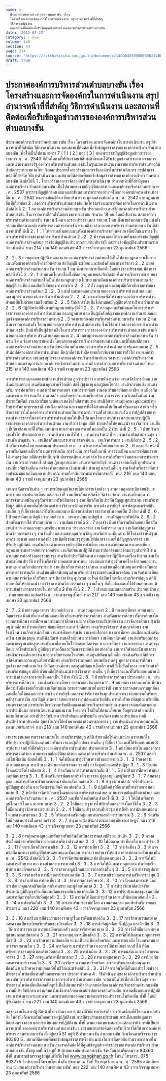 ```yaml
---
name: >-
  ประกาศองค์การบริหารส่วนตำบลบางขัน เรื่อง
  โครงสร้างและการจัดองค์กรในการดำเนินงาน สรุปอำนาจหน้าที่ที่สำคัญ
  วิธีการดำเนินงาน
  และสถานที่ติดต่อเพื่อรับข้อมูลข่าวสารขององค์การบริหารส่วนตำบลบางขัน
date: '2023-02-22'
category: ง พิเศษ
volume: 140
section: 43
page: 214
source: 'https://ratchakitcha.soc.go.th/documents/140D043S0000000021400.pdf'
draft: true
---
```


# ประกาศองค์การบริหารส่วนตำบลบางขัน เรื่อง โครงสร้างและการจัดองค์กรในการดำเนินงาน สรุปอำนาจหน้าที่ที่สำคัญ วิธีการดำเนินงาน และสถานที่ติดต่อเพื่อรับข้อมูลข่าวสารขององค์การบริหารส่วนตำบลบางขัน

ประกาศองค์การบริหารส่วนตําบลบางขัน เรื่อง โครงสร้างและการจัดองค์กรในการดําเนินงาน สรุปอํานาจหน้าที่ที่สําคัญ วิธีการดําเนินงาน และสถานที่ติดต่อเพื่อรับข้อมูลข่าวสารขององค์การบริหารส่วนตําบลบางขัน เพื่อให้เป็นไปตามมาตรา 7 ( 1 ) ( 2 ) และ ( 3 ) แห่งพระราชบัญญัติข้อมูลข่าวสารของราชการ พ . ศ . 2540 ที่เปิดโอกาสให้ประชาชนมีสิทธิเข้าถึงและได้รับข้อมูลข่าวสารของทางราชการ และหน่วยงานของรัฐ องค์การบริหารส่วนตําบลบางขันในฐานะของหน่วยงานราชการบริหารส่วนท้องถิ่น สังกัดกระทรวงมหาดไทย จึงออกประกาศโครงสร้างและการจัดองค์กรในการดําเนินการ สรุปอํานาจหน้าที่ที่สําคัญ วิธีการดําเนินงาน และสถานที่ติดต่อเพื่อขอรับข้อมูลข่าวสารขององค์การบริหารส่วนตําบลบางขัน ดังต่อไปนี้ 1 . โครงสร้างและการจัดองค์กรในการดําเนินงาน อํานาจหน้าที่ที่สําคัญขององค์การบริหาร ส่วนตําบลบางขัน เป็นไปตามพระราชบัญญัติสภาตําบลและองค์การบริหารส่วนตําบล พ . ศ . 2537 พระราชบัญญัติกําหนดแผนและขั้นตอนการกระจายอํานาจให้แก่องค์กรปกครองส่วนท้องถิ่น พ . ศ . 2542 พระราชบัญญัติระเบียบบริหารงานบุคคลส่วนท้องถิ่น พ . ศ . 2542 และกฎหมายอื่นที่เกี่ยวข้อง 2 . องค์การบริหารส่วนตําบลบางขัน จัดโครงสร้างและการจัดองค์กรในการดําเนินงาน ดังต่อไปนี้ 2 . 1 สภาองค์การบริหารส่วนตําบลบางขัน ประกอบด้วย สมาชิกสภาองค์การบริหาร ส่วนตําบลบางขัน ซึ่งมาจากการเลือกตั้งโดยตรงของประชาชน จํานวน 18 คน โดยมีประธาน สภาองค์การบริหารส่วนตําบลบางขัน จํานวน 1 คน และรองประธานสภา จํานวน 1 คน ซึ่งนายอําเภอบางขัน แต่งตั้งจากสมาชิกสภาองค์การบริหารส่วนตําบลบางขัน ตามมติของสภาองค์การบริหาร ส่วนตําบลบางขัน มีอํานาจหน้าที่ ดังนี้ 2 . 1 . 1 ให้ความเห็นชอบแผนพัฒนาองค์การบริหารส่วนตําบล เพื่อเป็นแนวทาง ในการบริหารกิจการขององค์การบริหารส่วนตําบล 2 . 2 . 2 พิจารณาและให้ความเห็นชอบร่างข้อบัญญัติองค์การบริหารส่วนตําบล ร่างข้อบัญญัติงบประมาณรายจ่ายประจําปี และร่างข้อบัญญัติงบประมาณรายจ่ายเพิ่มเติม ้ หนา 214 ่ เลม 140 ตอนพิเศษ 43 ง ราชกิจจานุเบกษา 23 กุมภาพันธ์ 2566

2 . 2 . 3 ควบคุมการปฏิบัติงานของนายกองค์การบริหารส่วนตําบลให้เป็นไปตามกฎหมาย นโยบาย แผนพัฒนาองค์การบริหารส่วนตําบล ข้อบัญญัติ ระเบียบ และข้อบังคับของทางราชการ 2 . 2 นายกองค์การบริหารส่วนตําบลบางขัน จํานวน 1 คน ซึ่งมาจากการเลือกตั้ง โดยตรงของประชาชน มีอํานาจหน้าที่ ดังนี้ 2 . 2 . 1 กําหนดนโยบายโดยไม่ขัดต่อกฎหมายและรับผิดชอบในการบริหารราชการ ขององค์การบริหารส่วนตําบลให้เป็นไปตามกฎหมาย นโยบาย แผนพัฒนาองค์การบริหารส่วนตําบล ข้อบัญญัติ ระเบียบ และข้อบังคับของทางราชการ 2 . 2 . 2 สั่ง อนุญาต และอนุมัติเกี่ยวกับราชการขององค์การบริหารส่วนตําบล 2 . 2 . 3 แต่งตั้งและถอดถอนรองนายกองค์การบริหารส่วนตําบล และเลขานุการ นายกองค์การบริหารส่วนตําบล 2 . 2 . 4 วางระเบียบเพื่อให้งานขององค์การบริหารส่วนตําบลเป็นไปด้วยความเรียบร้อย 2 . 2 . 5 รักษาการให้เป็นไปตามข้อบัญญัติองค์การบริหารส่วนตําบล 2 . 2 . 6 ปฏิบัติหน้าที่อื่นตามที่กฎหมายบัญญัติไว้ 2 . 2 . 7 ควบคุมและรับผิดชอบในการบริหารราชการขององค์การบริหารส่วนตําบล ตามกฎหมาย และเป็นผู้บังคับบัญชาของพนักงานส่วนตําบลและลูกจ้างขององค์การบริหารส่วนตําบล 2 . 3 รองนายกองค์การบริหารส่วนตําบลบางขัน จํานวน 2 คน ซึ่งมาจากการแต่งตั้ง โดยนายกองค์การบริหารส่วนตําบลบางขัน ซึ่งมิใช่สมาชิกสภาองค์การบริหารส่วนตําบลบางขัน มีหน้าที่เป็นผู้ช่วยเหลือในการบริหารราชการขององค์การบริหารส่วนตําบลบางขัน ตามที่นายกองค์การบริหาร ส่วนตําบลมอบหมาย 2 . 4 เลขานุการนายกองค์การบริหารส่วนตําบลบางขัน จํานวน 1 คน ซึ่งมาจากการแต่งตั้ง โดยนายกองค์การบริหารส่วนตําบลบางขัน และมิใช่สมาชิกสภาองค์การบริหารส่วนตําบลบางขัน มีหน้าที่ตามที่นายกองค์การบริหารส่วนตําบลบางขันมอบหมาย 2 . 5 สํานักปลัดองค์การบริหารส่วนตําบล มีหน้าที่ความรับผิดชอบเกี่ยวกับงานราชการทั่วไป ขององค์การบริหารส่วนตําบล งานเลขานุการของนายกองค์การบริหารส่วนตําบล รองนายก องค์การบริหารส่วนตําบล และเลขานุการนายกองค์การบริหารส่วนตําบล งานกิจการสภาองค์การบริหารส่วนตําบล ้ หนา 215 ่ เลม 140 ตอนพิเศษ 43 ง ราชกิจจานุเบกษา 23 กุมภาพันธ์ 2566

การบริหารงานบุคคลของพนักงานส่วนตําบล ลูกจ้างประจํา และพนักงานจ้าง งานสวัสดิการสังคม งานสังคมสงเคราะห์ งานพัฒนาคุณภาพชีวิตเด็ก สตรี ผู้สูงอายุ และผู้ด้อยโอกาส งานกิจการขนส่ง งานส่งเสริม การท่องเที่ยว งานส่งเสริมการเกษตร งานการพาณิชย์ งานส่งเสริมและพัฒนาอาชีพ งานป้องกันและบรรเทาสาธารณภัย งานเทศกิจ งานรักษาความสงบเรียบร้อย งานจราจร งานวิเทศสัมพันธ์ งานประชาสัมพันธ์ งานส่งเสริมและพัฒนาเทคโนโลยีสารสนเทศ งานนิติการ งานคุ้มครอง ดูแลและบํารุงรักษาทรัพยากรธรรมชาติ งานสิ่งแวดล้อม และราชการที่มิได้กําหนดให้เป็นหน้าที่ของกอง สํานัก หรือส่วนราชการใดในองค์การบริหารส่วนตําบลเป็นการเฉพาะ รวมทั้งกํากับและเร่งรัด การปฏิบัติราชการของส่วนราชการในองค์การบริหารส่วนตําบลให้เป็นไปตามนโยบาย แนวทาง และแผนการปฏิบัติราชการขององค์การบริหารส่วนตําบล งานบริการข้อมูล สถิติ ช่วยเหลือให้คําแนะนํา ทางวิชาการ งานอื่น ๆ ที่เกี่ยวข้องและที่ได้รับมอบหมาย แบ่งส่วนราชการภายในออกเป็น 2 ฝ่าย ดังนี้ 2 . 5 . 1 ฝ่ายบริหารงานทั่วไป ประกอบด้วย ก . งานบริหารงานทั่วไป ข . งานการเจ้าหน้าที่ ค . งานส่งเสริมสาธารณสุข ง . งานพัฒนาชุมชน จ . งานป้องกันและบรรเทาสาธารณภัย ฉ . งานกิจการสภา ช งานนิติการ 2 . 5 . 2 ฝ่ายวิเคราะห์นโยบายและแผน ประกอบด้วย ก . งานวิเคราะห์นโยบายและแผน 2 . 6 กองคลัง หน้าที่ความรับผิดชอบเกี่ยวกับงานการจ่ายเงิน การรับเงิน การจัดเก็บภาษี ค่าธรรมเนียม และการพัฒนารายได้ งานสรุปผล สถิติการจัดเก็บภาษี ค่าธรรมเนียม งานนําส่งเงิน การเก็บรักษาเงินและเอกสารทางการเงิน งานการตรวจสอบใบสําคัญ ฎีกาทุกประเภท งานการจัดทําบัญชี งานตรวจสอบบัญชี ทุกประเภท งานเกี่ยวกับเงินเดือน ค่าจ้าง ค่าตอบแทน เงินบําเหน็จ บํานาญ และเงินอื่น ๆ งานจัดทําหรือช่วยจัดทํางบประมาณและเงินนอกงบประมาณ งานเกี่ยวกับสถานะการเงินการคลัง ้ หนา 216 ่ เลม 140 ตอนพิเศษ 43 ง ราชกิจจานุเบกษา 23 กุมภาพันธ์ 2566

งานการจัดสรรเงินต่าง ๆ งานทะเบียนคุมเงินรายได้และรายจ่ายต่าง ๆ งานควบคุมการเบิกจ่ายเงิน งานทํางบทดลองประจําเดือน และประจําปี งานเกี่ยวกับการจัดซื้อ จัดจ้าง จัดหา งานทะเบียนคุม งานการจําหน่ายพัสดุ ครุภัณฑ์ และทรัพย์สินต่าง ๆ งานเกี่ยวกับเงินประกันสัญญาทุกประเภท งานบริการข้อมูล สถิติ ช่วยเหลือให้คําแนะนําทางวิชาการด้านการเงิน การคลัง การบัญชี การพัสดุและทรัพย์สิน งานอื่น ๆ ที่เกี่ยวข้องและที่ได้รับมอบหมาย มีการแบ่งส่วนราชการภายในออกเป็น 2 ฝ่าย ดังนี้ 2 . 6 . 1 ฝ่ายการเงินและบัญชี ประกอบด้วย ก . งานการเงินและบัญชี ข . งานพัสดุและทรัพย์สิน 2 . 6 . 2 ฝ่ายพัฒนารายได้ ประกอบด้วย ก . งานพัฒนารายได้ 2 . 7 กองช่าง มีหน้าที่ความรับผิดชอบเกี่ยวกับงานสํารวจ งานออกแบบและเขียน แบบงาน ประมาณราคา งานจัดทําราคากลาง งานจัดทําข้อมูลทางด้านวิศวกรรมต่าง ๆ งานจัดเก็บ และทดสอบคุณภาพวัสดุ งานจัดทําทะเบียนประวัติโครงสร้างพื้นฐาน อาคาร สะพาน คลอง แหล่งน้ํา งานติดตั้งซ่อมบํารุงระบบไฟส่องสว่างและไฟสัญญาณจราจร งานปรับปรุงภูมิทัศน์ งานผังเมือง ตามพระราชบัญญัติการผังเมือง งานการควบคุมอาคารตามระเบียบกฎหมาย งานตรวจสอบการก่อสร้าง งานจัดทําแผนปฏิบัติงานการก่อสร้างและซ่อมบํารุงประจําปี งานควบคุมการก่อสร้างและซ่อมบํารุง งานจัดทําประวัติติดตาม ควบคุมการปฏิบัติงานเครื่องจักรกล งานจัดทําทะเบียนประวัติ การใช้เครื่องจักรกลและยานพาหนะ งานแผนการบํารุงรักษาเครื่องจักรกลและยานพาหนะ งานเกี่ยวกับการประปา งานเกี่ยวกับการช่างสุขาภิบาล งานช่วยเหลือสนับสนุนการป้องกันและบรรเทาสาธารณภัย งานช่วยเหลือสนับสนุนด้านทรัพยากรธรรมชาติและสิ่งแวดล้อม งานจัดทําทะเบียนควบคุมการจัดซื้อ เก็บรักษา การเบิกจ่ายวัสดุ อุปกรณ์ อะไหล่ น้ํามันเชื้อเพลิง งานบริการข้อมูล สถิติ ช่วยเหลือให้คําแนะนํา ทางวิชาการด้านวิศวกรรมต่าง ๆ งานอื่น ๆ ที่เกี่ยวข้องและที่ได้รับมอบหมาย มีการแบ่งส่วนราชการภายใน ออกเป็น 2 ฝ่าย ดังนี้ 2 . 7 . 1 ฝ่ายแบบแผนและก่อสร้าง ประกอบด้วย ก . งานแบบแผนและก่อสร้าง ข . งานสาธารณูปโภค ้ หนา 217 ่ เลม 140 ตอนพิเศษ 43 ง ราชกิจจานุเบกษา 23 กุมภาพันธ์ 2566

2 . 7 . 2 ฝ่ายควบคุมอาคาร ประกอบด้วย ก . งานควบคุมอาคาร 2 . 8 กองการศึกษา ศาสนาและวัฒนธรรม มีหน้าที่ความรับผิดชอบเกี่ยวกับงานบริหารการศึกษา งานพัฒนาการศึกษา ทั้งการศึกษาในระบบการศึกษา การศึกษานอกระบบการศึกษา และการศึกษาตามอัธยาศัย เช่น การจัดการศึกษาปฐมวัย อนุบาลศึกษา ประถมศึกษา มัธยมศึกษา และอาชีวศึกษา งานบริหารวิชาการ ด้านการศึกษา งานโรงเรียน งานกิจการนักเรียน งานการศึกษาปฐมวัย งานขยายโอกาส ทางการศึกษา งานฝึกและส่งเสริมอาชีพ งานห้องสมุด งานพิพิธภัณฑ์ งานเครือข่ายทางการศึกษา งานศึกษานิเทศก์ งานส่งเสริมคุณภาพและมาตรฐานหลักสูตรงานพัฒนาสื่อเทคโนโลยีและนวัตกรรม ทางการศึกษา งานการศาสนา งานบํารุงศิลปะ จารีตประเพณี ภูมิปัญญาท้องถิ่นและวัฒนธรรมอันดี ของท้องถิ่น งานการกีฬาและนันทนาการ งานกิจกรรมเด็กเยาวชน และการศึกษานอกโรงเรียน งานศูนย์พัฒนาเด็กเล็ก งานส่งเสริมสวัสดิการสวัสดิภาพและกองทุนเพื่อการศึกษา งานบริหารงานบุคคล ของพนักงานครู บุคลากรทางการศึกษา ลูกจ้าง และพนักงานจ้าง สังกัดสถานศึกษา และศูนย์พัฒนาเด็กเล็ก กรณียังไม่จัดตั้งกอง การเจ้าหน้าที่ งานบริการข้อมูล สถิติ ช่วยเหลือให้คําแนะนําทางวิชาการ งานอื่น ๆ ที่เกี่ยวข้องและที่ได้รับมอบหมาย มีการแบ่งส่วนราชการภายในออกเป็น 1 ฝ่าย ดังนี้ 2 . 8 . 1 ฝ่ายบริหารการศึกษา ประกอบด้วย ก . งานบริหารการศึกษา ข . งานส่งเสริมการศึกษา ศาสนาและวัฒนธรรม 2 . 9 หน่วยตรวจสอบภายใน มีหน้าที่ความรับผิดชอบเกี่ยวกับงานจัดทําแผน การตรวจสอบภายในประจําปี งานการตรวจสอบความถูกต้องและเชื่อถือได้ของเอกสารการเงิน การบัญชี เอกสารการรับจ่ายเงินทุกประเภท ตรวจสอบการเก็บรักษาหลักฐานการเงิน การบัญชี งานตรวจสอบการสรรหาพัสดุและทรัพย์สิน การเก็บรักษาพัสดุและทรัพย์สิน งานตรวจสอบ การทําประโยชน์จากทรัพย์สินขององค์การบริหารส่วนตําบล งานตรวจสอบติดตามและการประเมินผล การดําเนินงานตามแผนงาน โครงการ ให้เป็นไปตามนโยบาย วัตถุประสงค์ และเป้าหมายที่กําหนด อย่างมีประสิทธิภาพ ประสิทธิผลและประหยัด งานวิเคราะห์และประเมินความมีประสิทธิภาพ ประหยัด คุ้มค่าในการใช้ทรัพยากรของส่วนราชการต่าง ๆ งานประเมินการควบคุมภายในของหน่วยรับตรวจ ้ หนา 218 ่ เลม 140 ตอนพิเศษ 43 ง ราชกิจจานุเบกษา 23 กุมภาพันธ์ 2566

งานรายงานผลการตรวจสอบภายใน งานบริการข้อมูล สถิติ ช่วยเหลือให้คําแนะนําแนวทางแก้ไข ปรับปรุงการปฏิบัติงานแก่หน่วยรับตรวจและผู้เกี่ยวข้อง งานอื่น ๆ ที่เกี่ยวข้องและที่ได้รับมอบหมาย 3 . สรุปอํานาจหน้าที่ที่สําคัญขององค์การบริหารส่วนตําบล ประกอบด้วย 3 . 1 หน้าที่ต้องทําในเขตองค์การบริหารส่วนตําบล ตามพระราชบัญญัติสภาตําบล และองค์การบริหารส่วนตําบล พ . ศ . 2537 และที่แก้ไขเพิ่มเติม ดังต่อไปนี้ 3 . 1 . 1 จัดให้มีและบํารุงรักษาทางน้ําและทางบก 3 . 1 . 2 รักษาความสะอาดของถนน ทางน้ําทางเดิน และที่สาธารณะ รวมทั้ง กําจัดมูลฝอยและสิ่งปฏิกูล 3 . 1 . 3 ป้องกันโรคและระงับโรคติดต่อ 3 . 1 . 4 ป้องกันและบรรเทาสาธารณภัย 3 . 1 . 5 ส่งเสริมการศึกษา ศาสนา และวัฒนธรรม 3 . 1 . 6 ส่งเสริมการพัฒนาสตรี เด็ก เยาวชน ผู้สูงอายุ และผู้พิการ 3 . 1 . 7 คุ้มครอง ดูแล และบํารุงรักษาทรัพยากรธรรมชาติและสิ่งแวดล้อม 3 . 1 . 8 บํารุงรักษาศิลปะ จารีตประเพณี ภูมิปัญญาท้องถิ่น และวัฒนธรรมอันดี ของท้องถิ่น 3 . 1 . 9 ปฏิบัติหน้าที่อื่นตามที่ทางราชการมอบหมาย 3 . 2 หน้าที่อาจจัดทํากิจการในเขตองค์การบริหารส่วนตําบล ตามพระราชบัญญัติสภาตําบล และองค์การบริหารส่วนตําบล พ . ศ . 2537 และที่แก้ไขเพิ่มเติม ดังต่อไปนี้ 3 . 2 . 1 ให้มีน้ําเพื่อการอุปโภค บริโภค และการเกษตร 3 . 2 . 2 ให้มีและบํารุงการไฟฟ้าหรือแสงสว่างโดยวิธีอื่น 3 . 2 . 3 ให้มีและบํารุงรักษาทางระบายน้ํา 3 . 2 . 4 ให้มีและบํารุงสถานที่ประชุม การกีฬา การพักผ่อนหย่อนใจและสวนสาธารณะ 3 . 2 . 5 ให้มีและส่งเสริมกลุ่มเกษตรกรและกิจการสหกรณ์ 3 . 2 . 6 ส่งเสริมให้มีอุตสาหกรรมในครอบครัว 3 . 2 . 7 บํารุงและส่งเสริมการประกอบอาชีพของราษฎร ้ หนา 219 ่ เลม 140 ตอนพิเศษ 43 ง ราชกิจจานุเบกษา 23 กุมภาพันธ์ 2566

3 . 2 . 8 การคุ้มครองดูแลและรักษาทรัพย์สินอันเป็นสาธารณสมบัติของแผ่นดิน 3 . 2 . 9 หาผลประโยชน์จากทรัพย์สินขององค์การบริหารส่วนตําบล 3 . 2 . 10 ให้มีตลาด ท่าเทียบเรือ และท่าข้าม 3 . 2 . 11 กิจการเกี่ยวกับการพาณิชย์ 3 . 2 . 12 การท่องเที่ยว 3 . 2 . 13 การผังเมือง 3 . 3 อํานาจหน้าที่ตามพระราชบัญญัติกําหนดแผนและขั้นตอนการกระจายอํานาจให้แก่ องค์กรปกครองส่วนท้องถิ่น พ . ศ . 2542 ดังต่อไปนี้ 3 . 3 . 1 การจัดทําแผนพัฒนาท้องถิ่นของตนเอง 3 . 3 . 2 การจัดให้มีและบํารุงรักษาทางบก ทางน้ําและทางระบายน้ํา 3 . 3 . 3 การจัดให้มีและควบคุมตลาด ท่าเทียบเรือ ท่าข้าม และที่จอดรถ 3 . 3 . 4 การสาธารณูปโภคและการก่อสร้างอื่น ๆ 3 . 3 . 5 การสาธารณูปการ 3 . 3 . 6 การส่งเสริม การฝึก และประกอบอาชีพ 3 . 3 . 7 การพาณิชย์ และการส่งเสริมการลงทุน 3 . 3 . 8 การส่งเสริมการท่องเที่ยว 3 . 3 . 9 การจัดการศึกษา 3 . 3 . 10 การสังคมสงเคราะห์ และการพัฒนาคุณภาพชีวิตเด็ก สตรี คนชรา และผู้ด้อยโอกาส 3 . 3 . 11 การบํารุงรักษาศิลปะจารีตประเพณี ภูมิปัญญาท้องถิ่นและวัฒนธรรมอันดี ของท้องถิ่น 3 . 3 . 12 การปรับปรุงแหล่งชุมชนแออัดและการจัดการเกี่ยวกับที่อยู่อาศัย 3 . 3 . 13 การจัดให้มีและบํารุงรักษาสถานที่พักผ่อนหย่อนใจ 3 . 3 . 14 การส่งเสริมกีฬา 3 . 3 . 15 การส่งเสริมประชาธิปไตย ความเสมอภาค และสิทธิเสรีภาพของประชาชน ้ หนา 220 ่ เลม 140 ตอนพิเศษ 43 ง ราชกิจจานุเบกษา 23 กุมภาพันธ์ 2566

3 . 3 . 16 ส่งเสริมการมีส่วนร่วมของราษฎรในการพัฒนาท้องถิ่น 3 . 3 . 17 การรักษาความสะอาดและความเป็นระเบียบเรียบร้อยของบ้านเมือง 3 . 3 . 18 การกําจัดมูลฝอย สิ่งปฏิกูล และน้ําเสีย 3 . 3 . 19 การสาธารณสุข การอนามัยครอบครัว และการรักษาพยาบาล 3 . 3 . 20 การจัดให้มีและควบคุมสุสานและฌาปนสถาน 3 . 3 . 21 การควบคุมการเลี้ยงสัตว์ 3 . 3 . 22 การจัดให้มีและควบคุมการฆ่าสัตว์ 3 . 3 . 23 การรักษาความปลอดภัย ความเป็นระเบียบเรียบร้อย และการอนามัย โรงมหรสพและสาธารณสถานอื่น ๆ 3 . 3 . 24 การจัดการ การบํารุงรักษา และการใช้ประโยชน์จากป่าไม้ ที่ดิน ทรัพยากรธรรมชาติ และสิ่งแวดล้อม 3 . 3 . 25 การผังเมือง 3 . 3 . 26 การขนส่งและการวิศวกรรมจราจร 3 . 3 . 27 การดูแลรักษาที่สาธารณะ 3 . 3 . 28 การควบคุมอาคาร 3 . 3 . 29 การป้องกันและบรรเทาสาธารณภัย 3 . 3 . 30 การรักษาความสงบเรียบร้อย การส่งเสริมและสนับสนุนการป้องกัน และรักษาความปลอดภัยในชีวิตและทรัพย์สิน 3 . 3 . 31 กิจการอื่นใดที่เป็นผลประโยชน์ของประชาชนในท้องถิ่นตามที่คณะกรรมการ ประกาศกําหนด 4 . วิธีดําเนินงานขององค์การบริหารส่วนตําบลบางขัน การบริหารราชการขององค์การบริหารส่วนตําบลบางขัน จะต้องเป็นไปเพื่อประโยชน์สุข ของประชาชนในท้องถิ่นเกิดผลสัมฤทธิ์เป็นไปตามภารกิจอํานาจหน้าที่ขององค์การบริหารส่วนตําบลบางขัน ความมีประสิทธิภาพ ความคุ้มค่าในเชิงภารกิจขององค์กรปกครองส่วนท้องถิ่น การลดขั้นตอนการปฏิบัติงาน การอํานวยความสะดวก และการตอบสนองต่อความต้องการของประชาชนในท้องถิ่น ทั้งนี้ โดยมีผู้รับผิดชอบ ้ หนา 221 ่ เลม 140 ตอนพิเศษ 43 ง ราชกิจจานุเบกษา 23 กุมภาพันธ์ 2566

ผลของงานในการปฏิบัติหน้าที่ของส่วนราชการ ต้องใช้วิธีการบริหารกิจการบ้านเมืองที่ดีโดยเฉพาะอย่างยิ่ง ให้คํานึงถึงความรับผิดชอบของผู้ปฏิบัติงาน การมีส่วนร่วมของประชาชน การเปิดเผยข้อมูลการติดตามตรวจสอบ และประเมินผลการปฏิบัติงาน ทั้งนี้ ตามความเหมาะสมของแต่ละภารกิจ กรณีเป็นอํานาจหน้าที่ ขององค์การบริหารส่วนตําบลบางขัน ประชาชนสามารถติดต่อขอรับบริการได้ที่ทําการองค์การบริหาร ส่วนตําบลบางขัน ตั้งอยู่เลขที่ 51 หมู่ที่ 8 ตําบลบางขัน อําเภอบางขัน จังหวัดนครศรีธรรมราช 80360 5 . สถานที่ติดต่อเพื่อขอรับข้อมูลข่าวสารหรือคําแนะนําในการติดต่อกับส่วนราชการภายใน องค์การบริหารส่วนตําบลบางขัน สามารถติดต่อได้ที่ศูนย์ข้อมูลข่าวสารของราชการองค์การบริหาร ส่วนตําบลบางขัน ตั้งอยู่เลขที่ 51 หมู่ที่ 8 ตําบลบางขัน อําเภอบางขัน จังหวัดนครศรีธรรมราช 80360 ทั้งนี้ สามารถเข้าตรวจดูข้อมูลได้ที่เว็ปไซต์ www.bangkhan.go.th โทร / โทรสาร . 075 - 803775 จึงประกาศให้ทราบโดยทั่วกัน ประกาศ ณ วันที่ 15 พฤศจิกายน พ . ศ . 2565 ดนัย ทิพย์ยาน นายกองค์การบริหารส่วนตําบลบางขัน ้ หนา 222 ่ เลม 140 ตอนพิเศษ 43 ง ราชกิจจานุเบกษา 23 กุมภาพันธ์ 2566
